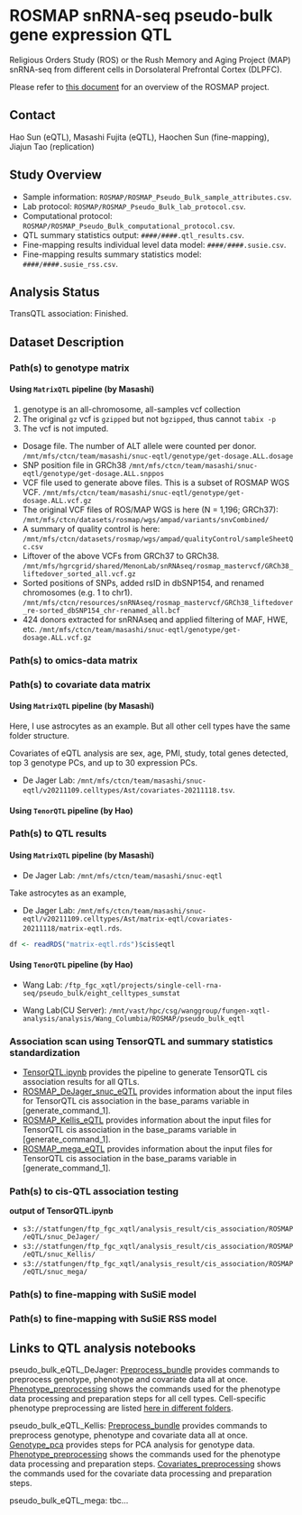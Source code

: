 # ROSMAP snRNA-seq pseudo-bulk gene expression QTL

Religious Orders Study (ROS) or the Rush Memory and Aging Project (MAP) snRNA-seq from different cells in Dorsolateral Prefrontal Cortex (DLPFC). 

Please refer to [this document](../study_info/ROSMAP.md) for an overview of the ROSMAP project.

## Contact

Hao Sun (eQTL), Masashi Fujita (eQTL), Haochen Sun (fine-mapping), Jiajun Tao (replication)

## Study Overview

- Sample information: `ROSMAP/ROSMAP_Pseudo_Bulk_sample_attributes.csv`.
- Lab protocol: `ROSMAP/ROSMAP_Pseudo_Bulk_lab_protocol.csv`.
- Computational protocol: `ROSMAP/ROSMAP_Pseudo_Bulk_computational_protocol.csv`.
- QTL summary statistics output: `####/####.qtl_results.csv`.
- Fine-mapping results individual level data model: `####/####.susie.csv`.
- Fine-mapping results summary statistics model: `####/####.susie_rss.csv`.

## Analysis Status

TransQTL association: Finished.

## Dataset Description

### Path(s) to genotype matrix

#### Using `MatrixQTL` pipeline (by Masashi)

1. genotype is an all-chromosome, all-samples vcf collection
2. The original `gz` vcf is `gzipped` but not `bgzipped`, thus cannot `tabix -p`
3. The vcf is not imputed.
- Dosage file. The number of ALT allele were counted per donor.
`/mnt/mfs/ctcn/team/masashi/snuc-eqtl/genotype/get-dosage.ALL.dosage`
- SNP position file in GRCh38
`/mnt/mfs/ctcn/team/masashi/snuc-eqtl/genotype/get-dosage.ALL.snppos`
- VCF file used to generate above files. This is a subset of ROSMAP WGS VCF.
`/mnt/mfs/ctcn/team/masashi/snuc-eqtl/genotype/get-dosage.ALL.vcf.gz`
- The original VCF files of ROS/MAP WGS is here (N = 1,196; GRCh37):
`/mnt/mfs/ctcn/datasets/rosmap/wgs/ampad/variants/snvCombined/`
- A summary of quality control is here:
`/mnt/mfs/ctcn/datasets/rosmap/wgs/ampad/qualityControl/sampleSheetQc.csv`
- Liftover of the above VCFs from GRCh37 to GRCh38.
`/mnt/mfs/hgrcgrid/shared/MenonLab/snRNAseq/rosmap_mastervcf/GRCh38_liftedover_sorted_all.vcf.gz`
- Sorted positions of SNPs, added rsID in dbSNP154, and renamed chromosomes (e.g. 1 to chr1).
`/mnt/mfs/ctcn/resources/snRNAseq/rosmap_mastervcf/GRCh38_liftedover_re-sorted_dbSNP154_chr-renamed_all.bcf`
- 424 donors extracted for snRNAseq and applied filtering of MAF, HWE, etc.
`/mnt/mfs/ctcn/team/masashi/snuc-eqtl/genotype/get-dosage.ALL.vcf.gz`

### Path(s) to omics-data matrix

### Path(s) to covariate data matrix

#### Using `MatrixQTL` pipeline (by Masashi)

Here, I use astrocytes as an example. But all other cell types have the same folder structure.

Covariates of eQTL analysis are sex, age, PMI, study, total genes detected, top 3 genotype PCs, and up to 30 expression PCs. 

- De Jager Lab: `/mnt/mfs/ctcn/team/masashi/snuc-eqtl/v20211109.celltypes/Ast/covariates-20211118.tsv`.

#### Using `TenorQTL` pipeline (by Hao)

### Path(s) to QTL results

#### Using `MatrixQTL` pipeline (by Masashi)

- De Jager Lab: `/mnt/mfs/ctcn/team/masashi/snuc-eqtl`

Take astrocytes as an example,

- De Jager Lab: `/mnt/mfs/ctcn/team/masashi/snuc-eqtl/v20211109.celltypes/Ast/matrix-eqtl/covariates-20211118/matrix-eqtl.rds`. 

```r
df <- readRDS("matrix-eqtl.rds")$cis$eqtl
``` 

#### Using `TenorQTL` pipeline (by Hao)

- Wang Lab: `/ftp_fgc_xqtl/projects/single-cell-rna-seq/pseudo_bulk/eight_celltypes_sumstat`

- Wang Lab(CU Server):  `/mnt/vast/hpc/csg/wanggroup/fungen-xqtl-analysis/analysis/Wang_Columbia/ROSMAP/pseudo_bulk_eqtl`


### Association scan using TensorQTL and summary statistics standardization

- [TensorQTL.ipynb](https://github.com/cumc/xqtl-protocol/blob/main/code/association_scan/TensorQTL/TensorQTL.ipynb) provides the pipeline to generate TensorQTL cis association results for all QTLs. 
- [ROSMAP_DeJager_snuc_eQTL](https://github.com/cumc/xqtl-analysis/blob/main/analysis/Wang_Columbia/cis_association/ROSMAP_DeJager_snuc_eQTL/command_generator.ipynb) provides information about the input files for TensorQTL cis association in the base_params variable in [generate_command_1].
- [ROSMAP_Kellis_eQTL](https://github.com/cumc/xqtl-analysis/blob/main/analysis/Wang_Columbia/cis_association/ROSMAP_Kellis_eQTL/command_generator.ipynb) provides information about the input files for TensorQTL cis association in the base_params variable in [generate_command_1].
- [ROSMAP_mega_eQTL](https://github.com/cumc/xqtl-analysis/blob/main/analysis/Wang_Columbia/cis_association/ROSMAP_mega_eQTL/command_generator.ipynb) provides information about the input files for TensorQTL cis association in the base_params variable in [generate_command_1].


### Path(s) to cis-QTL association testing

**output of TensorQTL.ipynb**

- `s3://statfungen/ftp_fgc_xqtl/analysis_result/cis_association/ROSMAP/eQTL/snuc_DeJager/`
- `s3://statfungen/ftp_fgc_xqtl/analysis_result/cis_association/ROSMAP/eQTL/snuc_Kellis/`
- `s3://statfungen/ftp_fgc_xqtl/analysis_result/cis_association/ROSMAP/eQTL/snuc_mega/`
  
### Path(s) to fine-mapping with SuSiE model

### Path(s) to fine-mapping with SuSiE RSS model

## Links to QTL analysis notebooks 
pseudo_bulk_eQTL_DeJager:
[Preprocess_bundle](https://github.com/cumc/xqtl-analysis/blob/main/analysis/Wang_Columbia/ROSMAP/pseudo_bulk_eQTL_DeJager/Preprocess_bundle.ipynb) provides commands to preprocess genotype, phenotype and covariate data all at once.
[Phenotype_preprocessing](https://github.com/cumc/xqtl-analysis/blob/main/analysis/Wang_Columbia/ROSMAP/pseudo_bulk_eQTL_DeJager/ALL/phenotype_preprocessing.ipynb) shows the commands used for the phenotype data processing and preparation steps for all cell types. Cell-specific phenotype preprocessing are listed [here in different folders](https://github.com/cumc/xqtl-analysis/tree/main/analysis/Wang_Columbia/ROSMAP/pseudo_bulk_eQTL_DeJager).


pseudo_bulk_eQTL_Kellis:
[Preprocess_bundle](https://github.com/cumc/xqtl-analysis/blob/main/analysis/Wang_Columbia/ROSMAP/pseudo_bulk_eQTL_Kellis/Preprocess_bundle.ipynb) provides commands to preprocess genotype, phenotype and covariate data all at once.
[Genotype_pca](https://github.com/cumc/xqtl-analysis/blob/main/analysis/Wang_Columbia/ROSMAP/pseudo_bulk_eQTL_Kellis/genotype_pca.ipynb) provides steps for PCA analysis for genotype data.
[Phenotype_preprocessing](https://github.com/cumc/xqtl-analysis/blob/main/analysis/Wang_Columbia/ROSMAP/pseudo_bulk_eQTL_Kellis/phenotype_preprocessing.ipynb) shows the commands used for the phenotype data processing and preparation steps.
[Covariates_preprocessing](https://github.com/cumc/xqtl-analysis/blob/main/analysis/Wang_Columbia/ROSMAP/pseudo_bulk_eQTL_Kellis/covariates_preprocessing.ipynb) shows the commands used for the covariate data processing and preparation steps.


pseudo_bulk_eQTL_mega:
tbc...
